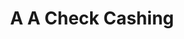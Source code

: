 ---
title: A A Check Cashing
slug: a-a-check-cashing
updated-on: '2024-05-30T13:44:31.749Z'
created-on: '2024-05-30T13:41:46.671Z'
published-on: '2024-05-30T13:54:32.469Z'
f_city-state-2:
- cms/city/pomona-ca.md
- cms/city/roswell-ga.md
- cms/city/rock-springs-wy.md
f_locations:
- cms/payday-loan/a-a-check-cashing-146.md
- cms/payday-loan/a-a-check-cashing-147.md
- cms/payday-loan/a-a-check-cashing-148.md
- cms/payday-loan/a-a-check-cashing-149.md
f_states:
- cms/state/california.md
- cms/state/georgia.md
- cms/state/wyoming.md
layout: '[company].html'
tags: company
---
